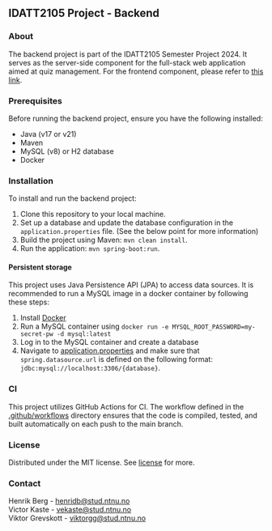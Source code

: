 ## IDATT2105 Project - Backend


### About

The backend project is part of the IDATT2105 Semester Project 2024. It serves as the server-side component for the full-stack web application aimed at quiz management. For the frontend component, please refer to [this link](https://github.com/ViktorGrev/IDATT2105_project).

### Prerequisites
Before running the backend project, ensure you have the following installed:

- Java (v17 or v21)
- Maven
- MySQL (v8) or H2 database
- Docker

### Installation

To install and run the backend project:

1. Clone this repository to your local machine.
2. Set up a database and update the database configuration in the `application.properties` file. (See the below point for more information)
3. Build the project using Maven: `mvn clean install`.
4. Run the application: `mvn spring-boot:run`.

#### Persistent storage

This project uses Java Persistence API (JPA) to access data sources. It is recommended to run a MySQL image in a docker container by following these steps:
1. Install [Docker](https://www.docker.com/get-started/)
2. Run a MySQL container using `docker run -e MYSQL_ROOT_PASSWORD=my-secret-pw -d mysql:latest`
3. Log in to the MySQL container and create a database
4. Navigate to [application.properties](src/main/resources/application.properties) and make sure that `spring.datasource.url` is defined on the following format: `jdbc:mysql://localhost:3306/{database}`. 

### CI

This project utilizes GitHub Actions for CI. The workflow defined in the [.github/workflows](.github/workflows) directory ensures that the code is compiled, tested, and built automatically on each push to the main branch.

### License

Distributed under the MIT license. See [license](license.txt) for more.

### Contact

Henrik Berg - henridb@stud.ntnu.no \
Victor Kaste - vekaste@stud.ntnu.no \
Viktor Grevskott - viktorgg@stud.ntnu.no